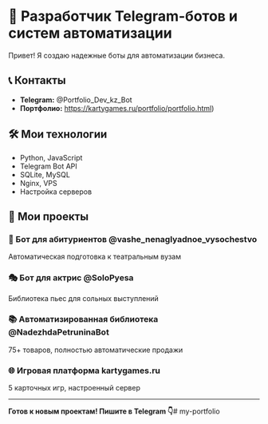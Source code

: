 # 🚀 Разработчик Telegram-ботов и систем автоматизации

Привет! Я создаю надежные боты для автоматизации бизнеса.

## 📞 Контакты
- **Telegram:** @Portfolio_Dev_kz_Bot
- **Портфолио:** https://kartygames.ru/portfolio/portfolio.html)

## 🛠️ Мои технологии
- Python, JavaScript
- Telegram Bot API 
- SQLite, MySQL
- Nginx, VPS
- Настройка серверов

## 💼 Мои проекты

### 🤖 Бот для абитуриентов @vashe_nenaglyadnoe_vysochestvo
Автоматическая подготовка к театральным вузам

### 🎭 Бот для актрис @SoloPyesa  
Библиотека пьес для сольных выступлений

### 📚 Автоматизированная библиотека @NadezhdaPetruninaBot
75+ товаров, полностью автоматические продажи

### 🌐 Игровая платформа kartygames.ru
5 карточных игр, настроенный сервер

---

**Готов к новым проектам! Пишите в Telegram 👇**# my-portfolio
